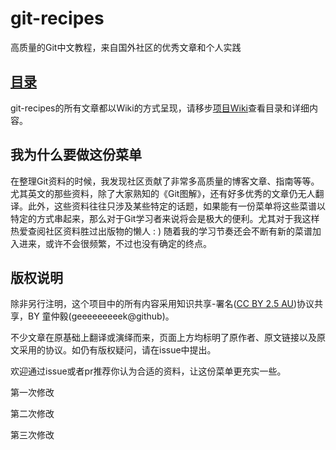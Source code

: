 # git-recipes

高质量的Git中文教程，来自国外社区的优秀文章和个人实践

## [目录](https://github.com/geeeeeeeeek/git-recipes/wiki/)

git-recipes的所有文章都以Wiki的方式呈现，请移步[项目Wiki](https://github.com/geeeeeeeeek/git-recipes/wiki/)查看目录和详细内容。

## 我为什么要做这份菜单

在整理Git资料的时候，我发现社区贡献了非常多高质量的博客文章、指南等等。尤其英文的那些资料，除了大家熟知的《Git图解》，还有好多优秀的文章仍无人翻译。此外，这些资料往往只涉及某些特定的话题，如果能有一份菜单将这些菜谱以特定的方式串起来，那么对于Git学习者来说将会是极大的便利。尤其对于我这样热爱查阅社区资料胜过出版物的懒人 : ) 随着我的学习节奏还会不断有新的菜谱加入进来，或许不会很频繁，不过也没有确定的终点。

## 版权说明

除非另行注明，这个项目中的所有内容采用知识共享-署名([CC BY 2.5 AU](http://creativecommons.org/licenses/by/2.5/au/deed.zh))协议共享，BY 童仲毅(geeeeeeeeek@github)。

不少文章在原基础上翻译或演绎而来，页面上方均标明了原作者、原文链接以及原文采用的协议。如仍有版权疑问，请在issue中提出。

欢迎通过issue或者pr推荐你认为合适的资料，让这份菜单更充实一些。



第一次修改

第二次修改

第三次修改
